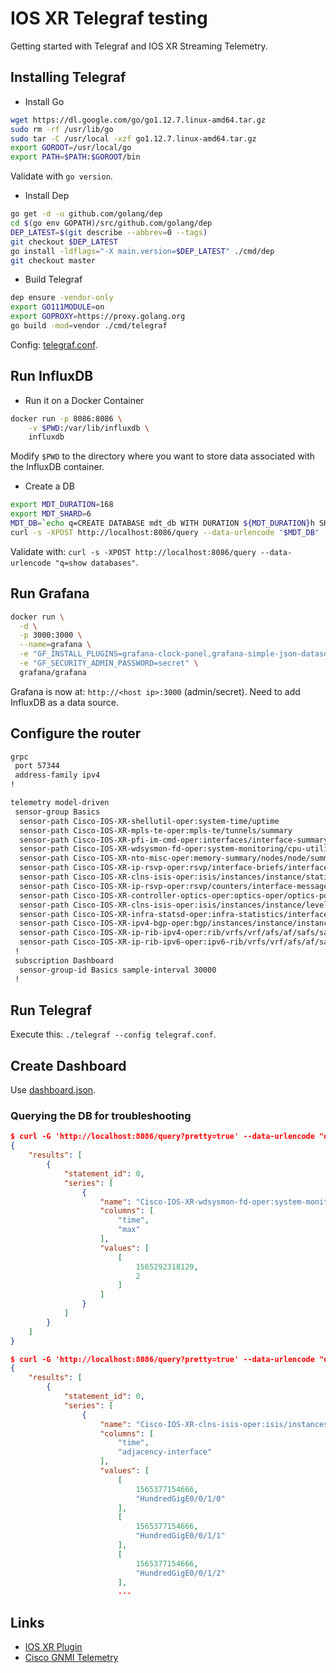 # IOS XR Telegraf testing

Getting started with Telegraf and IOS XR Streaming Telemetry.

## Installing Telegraf

- Install Go

```bash
wget https://dl.google.com/go/go1.12.7.linux-amd64.tar.gz
sudo rm -rf /usr/lib/go
sudo tar -C /usr/local -xzf go1.12.7.linux-amd64.tar.gz
export GOROOT=/usr/local/go
export PATH=$PATH:$GOROOT/bin
```

Validate with `go version`.

- Install Dep

```bash
go get -d -u github.com/golang/dep 
cd $(go env GOPATH)/src/github.com/golang/dep
DEP_LATEST=$(git describe --abbrev=0 --tags) 
git checkout $DEP_LATEST
go install -ldflags="-X main.version=$DEP_LATEST" ./cmd/dep 
git checkout master
```

- Build Telegraf

```bash
dep ensure -vendor-only
export GO111MODULE=on
export GOPROXY=https://proxy.golang.org
go build -mod=vendor ./cmd/telegraf
```

Config: [telegraf.conf](telegraf.conf).

## Run InfluxDB

- Run it on a Docker Container

```bash
docker run -p 8086:8086 \
    -v $PWD:/var/lib/influxdb \
    influxdb
```

Modify `$PWD` to the directory where you want to store data associated with the InfluxDB container.

- Create a DB

```bash
export MDT_DURATION=168
export MDT_SHARD=6
MDT_DB=`echo q=CREATE DATABASE mdt_db WITH DURATION ${MDT_DURATION}h SHARD DURATION ${MDT_SHARD}h`
curl -s -XPOST http://localhost:8086/query --data-urlencode "$MDT_DB"
```

Validate with: `curl -s -XPOST http://localhost:8086/query --data-urlencode "q=show databases"`.

## Run Grafana

```bash
docker run \
  -d \
  -p 3000:3000 \
  --name=grafana \
  -e "GF_INSTALL_PLUGINS=grafana-clock-panel,grafana-simple-json-datasource,briangann-gauge-panel" \
  -e "GF_SECURITY_ADMIN_PASSWORD=secret" \
  grafana/grafana
```

Grafana is now at: `http://<host ip>:3000` (admin/secret). Need to add InfluxDB as a data source.

## Configure the router

```bash
grpc
 port 57344
 address-family ipv4
!
```

```bash
telemetry model-driven
 sensor-group Basics
  sensor-path Cisco-IOS-XR-shellutil-oper:system-time/uptime
  sensor-path Cisco-IOS-XR-mpls-te-oper:mpls-te/tunnels/summary
  sensor-path Cisco-IOS-XR-pfi-im-cmd-oper:interfaces/interface-summary
  sensor-path Cisco-IOS-XR-wdsysmon-fd-oper:system-monitoring/cpu-utilization
  sensor-path Cisco-IOS-XR-nto-misc-oper:memory-summary/nodes/node/summary
  sensor-path Cisco-IOS-XR-ip-rsvp-oper:rsvp/interface-briefs/interface-brief
  sensor-path Cisco-IOS-XR-clns-isis-oper:isis/instances/instance/statistics-global
  sensor-path Cisco-IOS-XR-ip-rsvp-oper:rsvp/counters/interface-messages/interface-message
  sensor-path Cisco-IOS-XR-controller-optics-oper:optics-oper/optics-ports/optics-port/optics-info
  sensor-path Cisco-IOS-XR-clns-isis-oper:isis/instances/instance/levels/level/adjacencies/adjacency
  sensor-path Cisco-IOS-XR-infra-statsd-oper:infra-statistics/interfaces/interface/latest/generic-counters
  sensor-path Cisco-IOS-XR-ipv4-bgp-oper:bgp/instances/instance/instance-active/default-vrf/process-info
  sensor-path Cisco-IOS-XR-ip-rib-ipv4-oper:rib/vrfs/vrf/afs/af/safs/saf/ip-rib-route-table-names/ip-rib-route-table-name/protocol/isis/as/information
  sensor-path Cisco-IOS-XR-ip-rib-ipv6-oper:ipv6-rib/vrfs/vrf/afs/af/safs/saf/ip-rib-route-table-names/ip-rib-route-table-name/protocol/isis/as/information
 !
 subscription Dashboard
  sensor-group-id Basics sample-interval 30000
 !
```

## Run Telegraf

Execute this: `./telegraf --config telegraf.conf`.

## Create Dashboard

Use [dashboard.json](dashboard.json).

### Querying the DB for troubleshooting

```json
$ curl -G 'http://localhost:8086/query?pretty=true' --data-urlencode "db=mdt_db" --data-urlencode "epoch=ms"  --data-urlencode "q=SELECT max(\"total-cpu-one-minute\") FROM \"Cisco-IOS-XR-wdsysmon-fd-oper:system-monitoring/cpu-utilization\""
{
    "results": [
        {
            "statement_id": 0,
            "series": [
                {
                    "name": "Cisco-IOS-XR-wdsysmon-fd-oper:system-monitoring/cpu-utilization",
                    "columns": [
                        "time",
                        "max"
                    ],
                    "values": [
                        [
                            1565292318129,
                            2
                        ]
                    ]
                }
            ]
        }
    ]
}
```

```json
$ curl -G 'http://localhost:8086/query?pretty=true' --data-urlencode "db=mdt_db" --data-urlencode "epoch=ms" --data-urlencode "q=SELECT \"adjacency-interface\" FROM \"Cisco-IOS-XR-clns-isis-oper:isis/instances/instance/levels/level/adjacencies/adjacency\" WHERE ("Producer" =~ /^mrstn-5501-2\.cisco\.com$/ AND time >= now() - 60m)"
{
    "results": [
        {
            "statement_id": 0,
            "series": [
                {
                    "name": "Cisco-IOS-XR-clns-isis-oper:isis/instances/instance/levels/level/adjacencies/adjacency",
                    "columns": [
                        "time",
                        "adjacency-interface"
                    ],
                    "values": [
                        [
                            1565377154666,
                            "HundredGigE0/0/1/0"
                        ],
                        [
                            1565377154666,
                            "HundredGigE0/0/1/1"
                        ],
                        [
                            1565377154666,
                            "HundredGigE0/0/1/2"
                        ],
                        ...
```

## Links

- [IOS XR Plugin](https://github.com/ios-xr/telegraf-plugin)
- [Cisco GNMI Telemetry](https://docs.influxdata.com/telegraf/v1.11/plugins/plugin-list/#cisco_telemetry_gnmi)